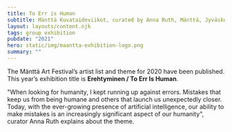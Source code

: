 ```yaml
---
title: To Err is Human
subtitle: Mänttä Kuvataideviikot, curated by Anna Ruth, Mänttä, Jyväskulä, FI
layout: layouts/content.njk
tags: group exhibition
pubdate: "2021"
hero: static/img/maantta-exhibition-logo.png
summary: ""
---
```

The Mänttä Art Festival’s artist list and theme for 2020 have been published. This year’s exhibition title is **Erehtyminen / To Err Is Human**. 

"When looking for humanity, I kept running up against errors. Mistakes that keep us from being humane and others that launch us unexpectedly closer. Today, with the ever-growing presence of artificial intelligence, our ability to make mistakes is an increasingly significant aspect of our humanity", curator Anna Ruth explains about the theme.